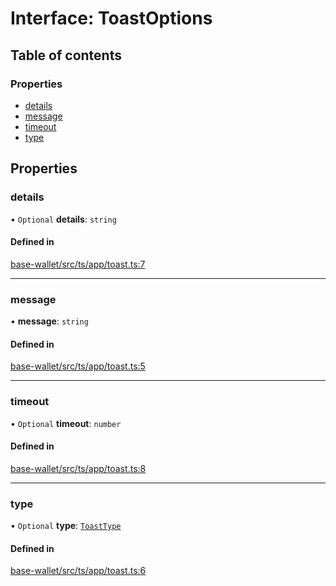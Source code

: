 # Interface: ToastOptions

## Table of contents

### Properties

- [details](ToastOptions.md#details)
- [message](ToastOptions.md#message)
- [timeout](ToastOptions.md#timeout)
- [type](ToastOptions.md#type)

## Properties

### details

• `Optional` **details**: `string`

#### Defined in

[base-wallet/src/ts/app/toast.ts:7](https://gitlab.com/i3-market/code/wp3/t3.2/i3m-wallet-monorepo/-/blob/59ecfa8/packages/base-wallet/src/ts/app/toast.ts#L7)

___

### message

• **message**: `string`

#### Defined in

[base-wallet/src/ts/app/toast.ts:5](https://gitlab.com/i3-market/code/wp3/t3.2/i3m-wallet-monorepo/-/blob/59ecfa8/packages/base-wallet/src/ts/app/toast.ts#L5)

___

### timeout

• `Optional` **timeout**: `number`

#### Defined in

[base-wallet/src/ts/app/toast.ts:8](https://gitlab.com/i3-market/code/wp3/t3.2/i3m-wallet-monorepo/-/blob/59ecfa8/packages/base-wallet/src/ts/app/toast.ts#L8)

___

### type

• `Optional` **type**: [`ToastType`](../API.md#toasttype)

#### Defined in

[base-wallet/src/ts/app/toast.ts:6](https://gitlab.com/i3-market/code/wp3/t3.2/i3m-wallet-monorepo/-/blob/59ecfa8/packages/base-wallet/src/ts/app/toast.ts#L6)
